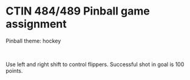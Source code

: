 # CTIN 484/489 Pinball game assignment

Pinball theme: hockey

![]()
![]()

Use left and right shift to control flippers. Successful shot in goal is 100 points.
